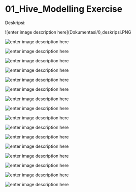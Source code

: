 # 01_Hive_Modelling Exercise
  
  Deskripsi:
  
  ![enter image description here](Dokumentasi/0_deskripsi.PNG
  
  ![enter image description here](Dokumentasi/1_workflow.PNG)
  
  ![enter image description here](Dokumentasi/2_preparation.PNG)
  
  ![enter image description here](Dokumentasi/3_BD_environtment_setting.PNG)
  
  ![enter image description here](Dokumentasi/3_DB_select_setting.PNG)
  
  ![enter image description here](Dokumentasi/4_DB_filter.PNG)
  
  ![enter image description here](Dokumentasi/cow_filter.PNG)
  
  ![enter image description here](Dokumentasi/6_cow_filter_not_null.PNG	)
  
  ![enter image description here](Dokumentasi/7_cow_filter_null.PNG)
  
  ![enter image description here](Dokumentasi/8_cow_delete.PNG)
  
  ![enter image description here](Dokumentasi/9_number_to_string.PNG)
  
  ![enter image description here](Dokumentasi/10_DT_learner.PNG)
  
  ![enter image description here](Dokumentasi/11_DT_learner_setting.PNG)
  
  ![enter image description here](Dokumentasi/12_DT_learner_result.PNG)
  
  ![enter image description here](Dokumentasi/13_DT_predictor.PNG)
  
  ![enter image description here](Dokumentasi/15_DT_Predictor_setting.PNG)
  
  ![enter image description here](Dokumentasi/16_DT_predictor_result.PNG)
  
